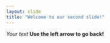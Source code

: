 ```yaml
---
layout: slide
title: "Welcome to our second slide!"
---
```

*Your text*
**Use the left arrow to go back!**